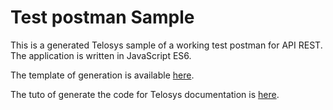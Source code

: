 # Test postman Sample

This is a generated Telosys sample of a working test postman for API REST.  
The application is written in JavaScript ES6.  

The template of generation is available [here](https://github.com/so-technology-watch/telosys-templates-postman).

The tuto of generate the code for Telosys documentation is [here](https://sites.google.com/site/telosystools/getting-started/generate-the-code).